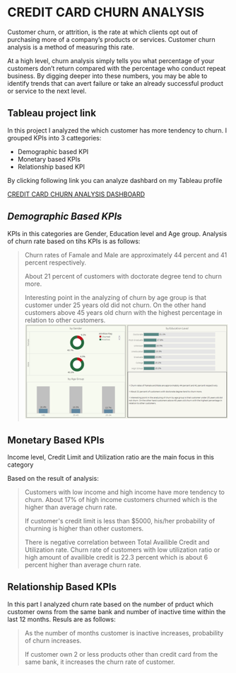 # CREDIT CARD CHURN ANALYSIS 
Customer churn, or attrition, is the rate at which clients opt out of purchasing more of a company’s products or services. Customer churn analysis is a method of measuring this rate.

At a high level, churn analysis simply tells you what percentage of your customers don’t return compared with the percentage who conduct repeat business. By digging deeper into these numbers, you may be able to identify trends that can avert failure or take an already successful product or service to the next level.

## Tableau project link
In this project I analyzed the which customer has more tendency to churn. I grouped KPIs into 3 cattegories:
- Demographic based KPI
- Monetary based KPIs
- Relationship based KPI

By clicking following link you can analyze dashbard on my Tableau profile

<a href="https://public.tableau.com/app/profile/arzu.rahimli/viz/CreditCardChurnrate/CreditCardChurnAnalysis">CREDIT CARD CHURN ANALYSIS DASHBOARD</a>


## ***Demographic Based KPIs***
KPIs in this categories are Gender, Education level and Age group. Analysis of churn rate based on tihs KPIs is as follows: 

> Churn rates of Famale and Male are approximately 44 percent and 41 percent respectively. 
>
> About 21 percent of customers with doctorate degree tend to churn more.
>
> Interesting point in the analyzing of churn by age group is that customer under 25 years old did not churn. On the other hand customers above 45 years old churn with the highest percentage in relation to other customers. 
> <img src ="https://github.com/arzurahimli/CREDIT-CARD-CHURN-ANALYSIS/blob/main/Review/Images/Demographic%20based%20KPIs.PNG" width="1000" height="auto" >

## Monetary Based KPIs
Income level, Credit Limit and Utilization ratio are the main focus in this category

Based on the result of analysis:

> Customers with low income and high income have more tendency to churn. About 17% of high income customers churned which is the higher than average churn rate. 
>
> If customer's credit limit is  less than $5000, his/her probability of churning is higher than other customers. 
>
> There is negative correlation  between Total Availible Credit and Utilization rate. Churn rate  of customers with low utilization ratio or high amount of availible credit  is  22.3 percent which is about 6 percent higher than average churn rate. 


## Relationship Based KPIs
In this part I analyzed churn rate based on the number of prduct which customer owns from the same bank and number of inactive time within the last 12 months.
Resuls are as follows:

> As the number of  months customer is inactive increases, probability of churn increases. 
>
> If customer own 2 or less products other than credit card from the same bank, it increases the churn rate of customer. 
